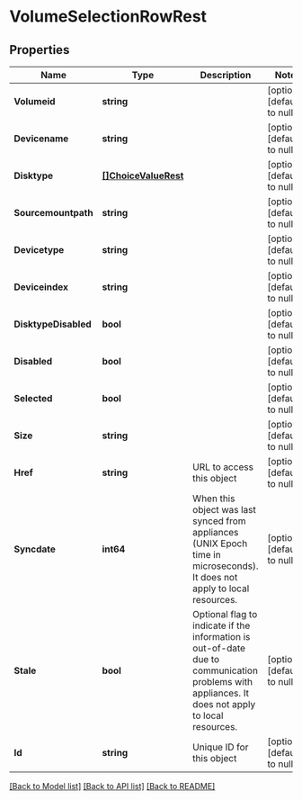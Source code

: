 # VolumeSelectionRowRest

## Properties
Name | Type | Description | Notes
------------ | ------------- | ------------- | -------------
**Volumeid** | **string** |  | [optional] [default to null]
**Devicename** | **string** |  | [optional] [default to null]
**Disktype** | [**[]ChoiceValueRest**](ChoiceValueRest.md) |  | [optional] [default to null]
**Sourcemountpath** | **string** |  | [optional] [default to null]
**Devicetype** | **string** |  | [optional] [default to null]
**Deviceindex** | **string** |  | [optional] [default to null]
**DisktypeDisabled** | **bool** |  | [optional] [default to null]
**Disabled** | **bool** |  | [optional] [default to null]
**Selected** | **bool** |  | [optional] [default to null]
**Size** | **string** |  | [optional] [default to null]
**Href** | **string** | URL to access this object | [optional] [default to null]
**Syncdate** | **int64** | When this object was last synced from appliances (UNIX Epoch time in microseconds). It does not apply to local resources. | [optional] [default to null]
**Stale** | **bool** | Optional flag to indicate if the information is out-of-date due to communication problems with appliances. It does not apply to local resources. | [optional] [default to null]
**Id** | **string** | Unique ID for this object | [optional] [default to null]

[[Back to Model list]](../README.md#documentation-for-models) [[Back to API list]](../README.md#documentation-for-api-endpoints) [[Back to README]](../README.md)

